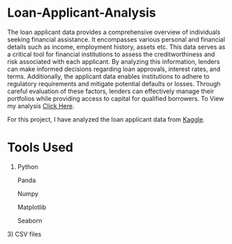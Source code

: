 # Loan-Applicant-Analysis
The loan applicant data provides a comprehensive overview of individuals seeking financial assistance. It encompasses various personal and financial details such as income, employment history, assets etc. This data serves as a critical tool for financial institutions to assess the creditworthiness and risk associated with each applicant. By analyzing this information, lenders can make informed decisions regarding loan approvals, interest rates, and terms. Additionally, the applicant data enables institutions to adhere to regulatory requirements and mitigate potential defaults or losses. Through careful evaluation of these factors, lenders can effectively manage their portfolios while providing access to capital for qualified borrowers.
To View my analysis <a href="https://www.kaggle.com/datasets/prajwaldongre/ipl-players-sold-2024/" target="_blank">Click Here</a>.

For this project, I have analyzed the loan applicant data from <a href="https://www.kaggle.com/datasets/yaminh/applicant-details-for-loan-approve" target="_blank">Kaggle</a>.

# Tools Used
1) Python
<ol>Panda</ol>
<ol>Numpy</ol> 
<ol>Matplotlib</ol>
<ol>Seaborn</ol>
3) CSV files
